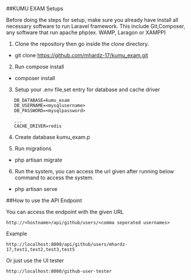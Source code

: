 ##KUMU EXAM Setups

Before doing the steps for setup, make sure you already have install all necessary software to run Laravel framework.
This include Git,Composer, any software that run apache php(ex. WAMP, Laragon or XAMPP)

1. Clone the repository then go inside the clone directory.
  - git clone https://github.com/mhardz-17/kumu_exam.git

2. Run compose install
  - composer install

3. Setup your .env file,set entry for database and cache driver
```
   DB_DATABASE=kumu_exam
   DB_USERNAME=<mysqlusername>
   DB_PASSWORD=<mysqlpassword>
   
   ...
   CACHE_DRIVER=redis   
```
4. Create database kumu_exam.p

5. Run migrations
  - php artisan migrate

6. Run the system, you can access the url given after running below command to access the system. 
  - php artisan serve


##How to use the API Endpoint

You can access the endpoint with the given URL

``` http://<hostname>/api/github/users/<comma seperated usernames> ```

Example

```http://localhost:8000/api/github/users/mhardz-17,test1,test2,test3,test5```

Or just use the UI tester

``` http://localhost:8000/github-user-tester ```

